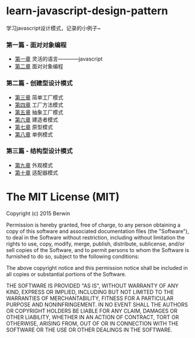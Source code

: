 # learn-javascript-design-pattern
学习javascript设计模式，记录的小例子~

### 第一篇 - 面对对象编程

* [第一章](https://github.com/berwin/learn-javascript-design-pattern/tree/master/chapter1) 灵活的语言————javascript
* [第二章](https://github.com/berwin/learn-javascript-design-pattern/tree/master/chapter2) 面对对象编程

### 第二篇 - 创建型设计模式

* [第三章](https://github.com/berwin/learn-javascript-design-pattern/tree/master/chapter3) 简单工厂模式
* [第四章](https://github.com/berwin/learn-javascript-design-pattern/tree/master/chapter4) 工厂方法模式
* [第五章](https://github.com/berwin/learn-javascript-design-pattern/tree/master/chapter5) 抽象工厂模式
* [第六章](https://github.com/berwin/learn-javascript-design-pattern/tree/master/chapter6) 建造者模式
* [第七章](https://github.com/berwin/learn-javascript-design-pattern/tree/master/chapter7) 原型模式
* [第八章](https://github.com/berwin/learn-javascript-design-pattern/tree/master/chapter8) 单例模式

### 第三篇 - 结构型设计模式

* [第九章](https://github.com/berwin/learn-javascript-design-pattern/tree/master/chapter9) 外观模式
* [第十章](https://github.com/berwin/learn-javascript-design-pattern/tree/master/chapter10) 适配器模式

# The MIT License (MIT)

Copyright (c) 2015 Berwin

Permission is hereby granted, free of charge, to any person obtaining a copy
of this software and associated documentation files (the "Software"), to deal
in the Software without restriction, including without limitation the rights
to use, copy, modify, merge, publish, distribute, sublicense, and/or sell
copies of the Software, and to permit persons to whom the Software is
furnished to do so, subject to the following conditions:

The above copyright notice and this permission notice shall be included in all
copies or substantial portions of the Software.

THE SOFTWARE IS PROVIDED "AS IS", WITHOUT WARRANTY OF ANY KIND, EXPRESS OR
IMPLIED, INCLUDING BUT NOT LIMITED TO THE WARRANTIES OF MERCHANTABILITY,
FITNESS FOR A PARTICULAR PURPOSE AND NONINFRINGEMENT. IN NO EVENT SHALL THE
AUTHORS OR COPYRIGHT HOLDERS BE LIABLE FOR ANY CLAIM, DAMAGES OR OTHER
LIABILITY, WHETHER IN AN ACTION OF CONTRACT, TORT OR OTHERWISE, ARISING FROM,
OUT OF OR IN CONNECTION WITH THE SOFTWARE OR THE USE OR OTHER DEALINGS IN THE
SOFTWARE.

